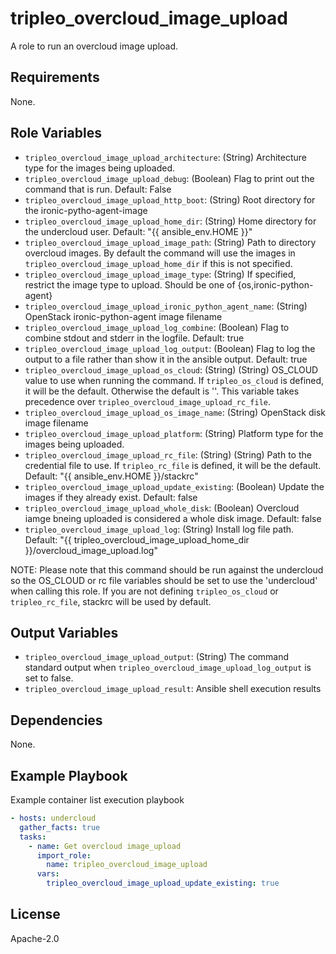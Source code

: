tripleo_overcloud_image_upload
========================

A role to run an overcloud image upload.

Requirements
------------

None.

Role Variables
--------------

* `tripleo_overcloud_image_upload_architecture`: (String) Architecture type for the images being uploaded.
* `tripleo_overcloud_image_upload_debug`: (Boolean) Flag to print out the command that is run. Default: False
* `tripleo_overcloud_image_upload_http_boot`: (String) Root directory for the ironic-pytho-agent-image
* `tripleo_overcloud_image_upload_home_dir`: (String) Home directory for the undercloud user. Default: "{{ ansible_env.HOME }}"
* `tripleo_overcloud_image_upload_image_path`: (String) Path to directory overcloud images. By default the command will use the images in `tripleo_overcloud_image_upload_home_dir` if this is not specified.
* `tripleo_overcloud_image_upload_image_type`: (String) If specified, restrict the image type to upload. Should be one of {os,ironic-python-agent}
* `tripleo_overcloud_image_upload_ironic_python_agent_name`: (String) OpenStack ironic-python-agent image filename
* `tripleo_overcloud_image_upload_log_combine`: (Boolean) Flag to combine stdout and stderr in the logfile. Default: true
* `tripleo_overcloud_image_upload_log_output`: (Boolean) Flag to log the output to a file rather than show it in the ansible output. Default: true
* `tripleo_overcloud_image_upload_os_cloud`: (String) (String) OS_CLOUD value to use when running the command. If `tripleo_os_cloud` is defined, it will be the default. Otherwise the default is ''. This variable takes precedence over `tripleo_overcloud_image_upload_rc_file`.
* `tripleo_overcloud_image_upload_os_image_name`: (String) OpenStack disk image filename
* `tripleo_overcloud_image_upload_platform`: (String) Platform type for the images being uploaded.
* `tripleo_overcloud_image_upload_rc_file`: (String) (String) Path to the credential file to use. If `tripleo_rc_file` is defined, it will be the default. Default: "{{ ansible_env.HOME }}/stackrc"
* `tripleo_overcloud_image_upload_update_existing`: (Boolean) Update the images if they already exist. Default: false
* `tripleo_overcloud_image_upload_whole_disk`: (Boolean) Overcloud iamge bneing uploaded is considered a whole disk image. Default: false
* `tripleo_overcloud_image_upload_log`: (String) Install log file path. Default: "{{ tripleo_overcloud_image_upload_home_dir }}/overcloud_image_upload.log"

NOTE: Please note that this command should be run against the undercloud so the
OS_CLOUD or rc file variables should be set to use the 'undercloud' when
calling this role. If you are not defining `tripleo_os_cloud` or `tripleo_rc_file`,
stackrc will be used by default.

Output Variables
----------------

* `tripleo_overcloud_image_upload_output`: (String) The command standard output when `tripleo_overcloud_image_upload_log_output` is set to false.
* `tripleo_overcloud_image_upload_result`: Ansible shell execution results

Dependencies
------------

None.

Example Playbook
----------------

Example container list execution playbook

```yaml
- hosts: undercloud
  gather_facts: true
  tasks:
    - name: Get overcloud image_upload
      import_role:
        name: tripleo_overcloud_image_upload
      vars:
        tripleo_overcloud_image_upload_update_existing: true
```

License
-------

Apache-2.0
